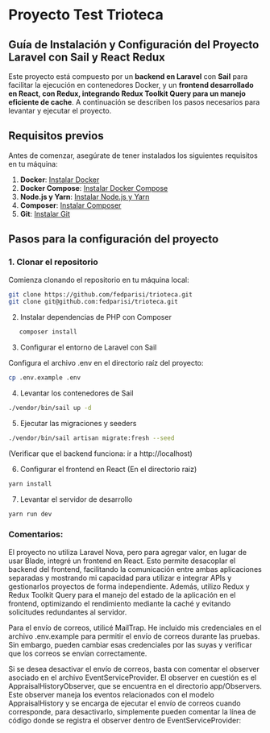 # Proyecto Test Trioteca 

## Guía de Instalación y Configuración del Proyecto Laravel con Sail y React Redux

Este proyecto está compuesto por un **backend en Laravel** con **Sail** para facilitar la ejecución en contenedores Docker, y un **frontend desarrollado en React, con Redux, integrando Redux Toolkit Query para un manejo eficiente de cache**. A continuación se describen los pasos necesarios para levantar y ejecutar el proyecto.

## Requisitos previos

Antes de comenzar, asegúrate de tener instalados los siguientes requisitos en tu máquina:

1. **Docker**: [Instalar Docker](https://www.docker.com/get-started)
2. **Docker Compose**: [Instalar Docker Compose](https://docs.docker.com/compose/install/)
3. **Node.js y Yarn**: [Instalar Node.js y Yarn](https://yarnpkg.com/getting-started/install)
4. **Composer**: [Instalar Composer](https://getcomposer.org/download/)
5. **Git**: [Instalar Git](https://git-scm.com/book/en/v2/Getting-Started-Installing-Git)

## Pasos para la configuración del proyecto

### 1. Clonar el repositorio

Comienza clonando el repositorio en tu máquina local:

```bash
git clone https://github.com/fedparisi/trioteca.git 
git clone git@github.com:fedparisi/trioteca.git
```

2. Instalar dependencias de PHP con Composer
```bash
   composer install
```   

3. Configurar el entorno de Laravel con Sail

Configura el archivo .env en el directorio raíz del proyecto:
```bash
cp .env.example .env
```

4. Levantar los contenedores de Sail
```bash
./vendor/bin/sail up -d
```

5. Ejecutar las migraciones y seeders
```bash
./vendor/bin/sail artisan migrate:fresh --seed
```

 (Verificar que el backend funciona: ir a http://localhost)

6. Configurar el frontend en React
(En el directorio raiz)
```bash
yarn install
```

7. Levantar el servidor de desarrollo
```bash
yarn run dev
```

### Comentarios: 

El proyecto no utiliza Laravel Nova, pero para agregar valor, en lugar de usar Blade, integré un frontend en React. Esto permite desacoplar el backend del frontend, facilitando la comunicación entre ambas aplicaciones separadas y mostrando mi capacidad para utilizar e integrar APIs y gestionarlos proyectos de forma independiente. Además, utilizo Redux y Redux Toolkit Query para el manejo del estado de la aplicación en el frontend, optimizando el rendimiento mediante la caché y evitando solicitudes redundantes al servidor.

Para el envío de correos, utilicé MailTrap. He incluido mis credenciales en el archivo .env.example para permitir el envío de correos durante las pruebas. Sin embargo, pueden cambiar esas credenciales por las suyas y verificar que los correos se envían correctamente.

Si se desea desactivar el envío de correos, basta con comentar el observer asociado en el archivo EventServiceProvider. El observer en cuestión es el AppraisalHistoryObserver, que se encuentra en el directorio app/Observers. Este observer maneja los eventos relacionados con el modelo AppraisalHistory y se encarga de ejecutar el envío de correos cuando corresponde, para desactivarlo, simplemente pueden comentar la línea de código donde se registra el observer dentro de EventServiceProvider:




